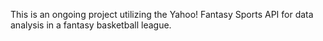 This is an ongoing project utilizing the Yahoo! Fantasy Sports API for data analysis in a fantasy basketball league.
